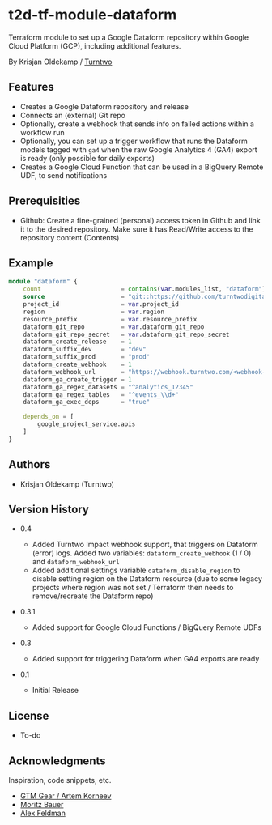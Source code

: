# t2d-tf-module-dataform

Terraform module to set up a Google Dataform repository within Google Cloud Platform (GCP), including additional features. 

By Krisjan Oldekamp / [Turntwo](https://turntwo.com)

## Features

- Creates a Google Dataform repository and release
- Connects an (external) Git repo
- Optionally, create a webhook that sends info on failed actions within a workflow run
- Optionally, you can set up a trigger workflow that runs the Dataform models tagged with `ga4` when the raw Google Analytics 4 (GA4) export is ready (only possible for daily exports)
- Creates a Google Cloud Function that can be used in a BigQuery Remote UDF, to send notifications

## Prerequisities

- Github: Create a fine-grained (personal) access token in Github and link it to the desired repository. Make sure it has Read/Write access to the repository content (Contents)

## Example

```terraform
module "dataform" {
    count                      = contains(var.modules_list, "dataform") ? 1 : 0
    source                     = "git::https://github.com/turntwodigital/t2d-tf-module-dataform.git?ref=v0.4.0"
    project_id                 = var.project_id
    region                     = var.region
    resource_prefix            = var.resource_prefix
    dataform_git_repo          = var.dataform_git_repo
    dataform_git_repo_secret   = var.dataform_git_repo_secret
    dataform_create_release    = 1
    dataform_suffix_dev        = "dev"
    dataform_suffix_prod       = "prod"
    dataform_create_webhook    = 1
    dataform_webhook_url       = "https://webhook.turntwo.com/<webhook-id>?topic=failed_run"
    dataform_ga_create_trigger = 1
    dataform_ga_regex_datasets = "^analytics_12345"
    dataform_ga_regex_tables   = "^events_\\d+"
    dataform_ga_exec_deps      = "true"

    depends_on = [
        google_project_service.apis
    ]
}
```

## Authors

- Krisjan Oldekamp (Turntwo)

## Version History

* 0.4
    * Added Turntwo Impact webhook support, that triggers on Dataform (error) logs. Added two variables: `dataform_create_webhook` (1 / 0) and `dataform_webhook_url`
    * Added additional settings variable `dataform_disable_region` to disable setting region on the Dataform resource (due to some legacy projects where region was not set / Terraform then needs to remove/recreate the Dataform repo)

* 0.3.1
    * Added support for Google Cloud Functions / BigQuery Remote UDFs
* 0.3
    * Added support for triggering Dataform when GA4 exports are ready
* 0.1
    * Initial Release

## License

- To-do

## Acknowledgments

Inspiration, code snippets, etc.

* [GTM Gear / Artem Korneev](https://gtm-gear.com/posts/ga4-terraform/)
* [Moritz Bauer](https://github.com/Liscor/terraform_dataform_ga4_pipeline)
* [Alex Feldman](https://medium.com/google-cloud/technical-and-business-data-alerts-using-dataform-6e0e7f504f0e)